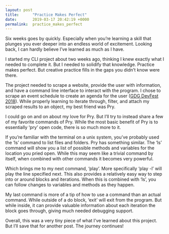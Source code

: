 ```yaml
---
layout: post
title:      "Practice Makes Perfect"
date:       2019-03-17 20:42:19 +0000
permalink:  practice_makes_perfect
---
```



Six weeks goes by quickly. Especially when you’re learning a skill that plunges you ever deeper into an endless world of excitement. Looking back, I can hardly believe I’ve learned as much as I have.
 
I started my CLI project about two weeks ago, thinking I knew exactly what I needed to complete it. But I needed to solidify that knowledge. Practice makes perfect. But creative practice fills in the gaps you didn’t know were there.
	
The project needed to scrape a website, provide the user with information, and have a command line interface to interact with the program. I chose to scrape an event schedule to create an agenda for the user ([GDG DevFest 2018](https://devfest.gdgcapitalregion.com/)). While properly learning to iterate through, filter, and attach my scraped results to an object, my best friend was Pry.
	
I could go on and on about my love for Pry. But I’ll try to instead share a few of my favorite commands of Pry. While the most basic benefit of Pry is to essentially ‘pry’ open code, there is so much more to it. 
 
If you’re familiar with the terminal on a unix system, you’ve probably used the ‘ls’ command to list files and folders. Pry has something similar. The ‘ls’ command will show you a list of possible methods and variables for the location you pried open. While this may seem like a trivial command by itself, when combined with other commands it becomes very powerful.

Which brings me to my next command, ‘play’. More specifically ‘play -l’ will play the line specified next. This also provides a relatively easy way to step into or around blocks and iterations. When this is combined with ‘ls’, you can follow changes to variables and methods as they happen.
	
My last command is more of a tip of how to use a command than an actual command. While outside of a do block, ‘exit’ will exit from the program. But while inside, it can provide valuable information about each iteration the block goes through, giving much needed debugging support.
	
Overall, this was a very tiny piece of what I’ve learned about this project. But I’ll save that for another post. The journey continues! 
